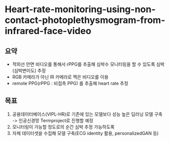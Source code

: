 # Heart-rate-monitoring-using-non-contact-photoplethysmogram-from-infrared-face-video

## 요약
- 적외선 안면 비디오를 통해서 rPPG를 추출해 심박수 모니터링을 할 수 있도록 심박(심박변이도) 추정<br/>
- RGB 카메라가 아닌 IR 카메라로 찍은 비디오를 이용
- remote PPG(rPPG : 비접촉 PPG) 를 추출해 heart rate 추정

## 목표
1. 공용데이터베이스(VIPL-HR)로 기존에 있는 모델보다 성능 높은 딥러닝 모델 구축 -> 인공신경망 Termproject로 진행할 예정
2. 모니터링이 가능할 정도로의 순간 심박 추정 가능하도록
3. 자체 데이터셋을 수집해 모델 구축(ECG identity 활용, personalizedGAN 등)

